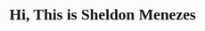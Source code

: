 <link rel="preconnect" href="https://fonts.googleapis.com">
<link rel="preconnect" href="https://fonts.gstatic.com" crossorigin>
<link href="https://fonts.googleapis.com/css2?family=Press+Start+2P&display=swap" rel="stylesheet">
<h1 style="font-family: 'Press Start 2P';">Hi, This is Sheldon Menezes</h1>
